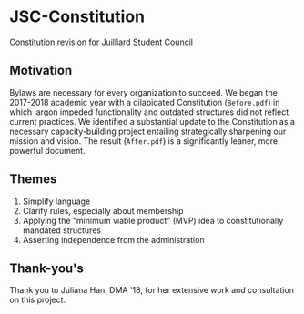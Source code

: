 # JSC-Constitution
Constitution revision for Juilliard Student Council

## Motivation
Bylaws are necessary for every organization to succeed. We began the 2017-2018 academic year with a dilapidated Constitution (`Before.pdf`) in which jargon impeded functionality and outdated structures did not reflect current practices. We identified a substantial update to the Constitution as a necessary capacity-building project entailing strategically sharpening our mission and vision. The result (`After.pdf`) is a significantly leaner, more powerful document.

## Themes
1. Simplify language
2. Clarify rules, especially about membership
3. Applying the "minimum viable product" (MVP) idea to constitutionally mandated structures
4. Asserting independence from the administration

## Thank-you's
Thank you to Juliana Han, DMA '18, for her extensive work and consultation on this project.